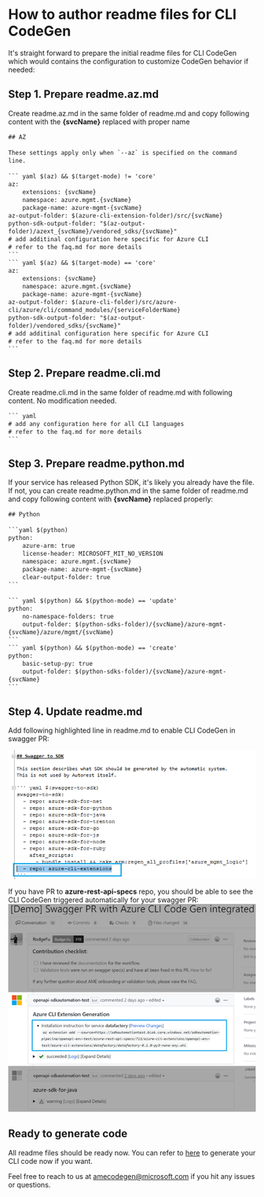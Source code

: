 # How to author readme files for CLI CodeGen

It's straight forward to prepare the initial readme files for CLI CodeGen which would contains the configuration to customize CodeGen behavior if needed:

## Step 1. Prepare readme.az.md

Create readme.az.md in the same folder of readme.md and copy following content with the **{svcName}** replaced with proper name

    ## AZ

    These settings apply only when `--az` is specified on the command line.

    ``` yaml $(az) && $(target-mode) != 'core'
    az:
        extensions: {svcName}
        namespace: azure.mgmt.{svcName}
        package-name: azure-mgmt-{svcName}
    az-output-folder: $(azure-cli-extension-folder)/src/{svcName}
    python-sdk-output-folder: "$(az-output-folder)/azext_{svcName}/vendored_sdks/{svcName}"
    # add additinal configuration here specific for Azure CLI
    # refer to the faq.md for more details
    ```
    ``` yaml $(az) && $(target-mode) == 'core'
    az:
        extensions: {svcName}
        namespace: azure.mgmt.{svcName}
        package-name: azure-mgmt-{svcName}
    az-output-folder: $(azure-cli-folder)/src/azure-cli/azure/cli/command_modules/{serviceFolderName}
    python-sdk-output-folder: "$(az-output-folder)/vendored_sdks/{svcName}"
    # add additinal configuration here specific for Azure CLI
    # refer to the faq.md for more details
    ```

## Step 2. Prepare readme.cli.md

Create readme.cli.md in the same folder of readme.md with following content. No modification needed.

    ``` yaml
    # add any configuration here for all CLI languages
    # refer to the faq.md for more details
    ```

## Step 3. Prepare readme.python.md

If your service has released Python SDK, it's likely you already have the file. If not, you can create readme.python.md in the same folder of readme.md and copy following content with **{svcName}** replaced properly:

    ## Python

    ```yaml $(python)
    python:
        azure-arm: true
        license-header: MICROSOFT_MIT_NO_VERSION
        namespace: azure.mgmt.{svcName}
        package-name: azure-mgmt-{svcName}
        clear-output-folder: true
    ```

    ``` yaml $(python) && $(python-mode) == 'update'
    python:
        no-namespace-folders: true
        output-folder: $(python-sdks-folder)/{svcName}/azure-mgmt-{svcName}/azure/mgmt/{svcName}
    ```
    ``` yaml $(python) && $(python-mode) == 'create'
    python:
        basic-setup-py: true
        output-folder: $(python-sdks-folder)/{svcName}/azure-mgmt-{svcName}
    ```

## Step 4. Update readme.md

Add following highlighted line in readme.md to enable CLI CodeGen in swagger PR:

![sample image](images/author-readme1.png)

If you have PR to **azure-rest-api-specs** repo, you should be able to see the CLI CodeGen triggered automatically for your swagger PR:
![sample image](images/codegen-in-swagger-pr.png)

## Ready to generate code
All readme files should be ready now. You can refer to [here](how-to-generate.md) to generate your CLI code now if you want. 

Feel free to reach to us at amecodegen@microsoft.com if you hit any issues or questions.
